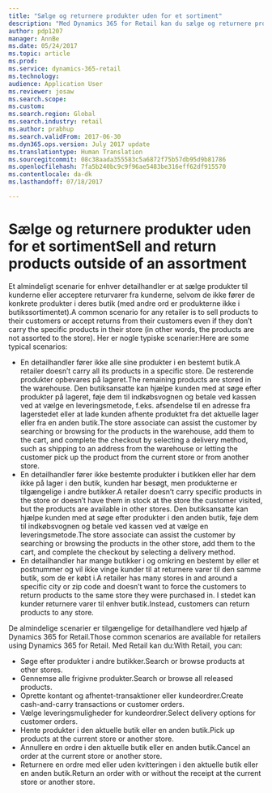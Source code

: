 ```yaml
---
title: "Sælge og returnere produkter uden for et sortiment"
description: "Med Dynamics 365 for Retail kan du sælge og returnere produkter uden for sortimenter."
author: pdp1207
manager: AnnBe
ms.date: 05/24/2017
ms.topic: article
ms.prod: 
ms.service: dynamics-365-retail
ms.technology: 
audience: Application User
ms.reviewer: josaw
ms.search.scope: 
ms.custom: 
ms.search.region: Global
ms.search.industry: retail
ms.author: prabhup
ms.search.validFrom: 2017-06-30
ms.dyn365.ops.version: July 2017 update
ms.translationtype: Human Translation
ms.sourcegitcommit: 08c38aada355583c5a6872f75b57db95d9b81786
ms.openlocfilehash: 7fa5b240bc9c9f96ae5483be316eff62df915570
ms.contentlocale: da-dk
ms.lasthandoff: 07/18/2017

---
```


# <a name="sell-and-return-products-outside-of-an-assortment"></a><span data-ttu-id="0ca42-103">Sælge og returnere produkter uden for et sortiment</span><span class="sxs-lookup"><span data-stu-id="0ca42-103">Sell and return products outside of an assortment</span></span>
<span data-ttu-id="0ca42-104">Et almindeligt scenarie for enhver detailhandler er at sælge produkter til kunderne eller acceptere returvarer fra kunderne, selvom de ikke fører de konkrete produkter i deres butik (med andre ord er produkterne ikke i butikssortimentet).</span><span class="sxs-lookup"><span data-stu-id="0ca42-104">A common scenario for any retailer is to sell products to their customers or accept returns from their customers even if they don’t carry the specific products in their store (in other words, the products are not assorted to the store).</span></span>
<span data-ttu-id="0ca42-105">Her er nogle typiske scenarier:</span><span class="sxs-lookup"><span data-stu-id="0ca42-105">Here are some typical scenarios:</span></span>

+ <span data-ttu-id="0ca42-106">En detailhandler fører ikke alle sine produkter i en bestemt butik.</span><span class="sxs-lookup"><span data-stu-id="0ca42-106">A retailer doesn’t carry all its products in a specific store.</span></span> <span data-ttu-id="0ca42-107">De resterende produkter opbevares på lageret.</span><span class="sxs-lookup"><span data-stu-id="0ca42-107">The remaining products are stored in the warehouse.</span></span> <span data-ttu-id="0ca42-108">Den butiksansatte kan hjælpe kunden med at søge efter produkter på lageret, føje dem til indkøbsvognen og betale ved kassen ved at vælge en leveringsmetode, f.eks. afsendelse til en adresse fra lagerstedet eller at lade kunden afhente produktet fra det aktuelle lager eller fra en anden butik.</span><span class="sxs-lookup"><span data-stu-id="0ca42-108">The store associate can assist the customer by searching or browsing for the products in the warehouse, add them to the cart, and complete the checkout by selecting a delivery method, such as shipping to an address from the warehouse or letting the customer pick up the product from the current store or from another store.</span></span>
+ <span data-ttu-id="0ca42-109">En detailhandler fører ikke bestemte produkter i butikken eller har dem ikke på lager i den butik, kunden har besøgt, men produkterne er tilgængelige i andre butikker.</span><span class="sxs-lookup"><span data-stu-id="0ca42-109">A retailer doesn’t carry specific products in the store or doesn’t have them in stock at the store the customer visited, but the products are available in other stores.</span></span> <span data-ttu-id="0ca42-110">Den butiksansatte kan hjælpe kunden med at søge efter produkter i den anden butik, føje dem til indkøbsvognen og betale ved kassen ved at vælge en leveringsmetode.</span><span class="sxs-lookup"><span data-stu-id="0ca42-110">The store associate can assist the customer by searching or browsing the products in the other store, add them to the cart, and complete the checkout by selecting a delivery method.</span></span>
+ <span data-ttu-id="0ca42-111">En detailhandler har mange butikker i og omkring en bestemt by eller et postnummer og vil ikke vinge kunder til at returnere varer til den samme butik, som de er købt i.</span><span class="sxs-lookup"><span data-stu-id="0ca42-111">A retailer has many stores in and around a specific city or zip code and doesn’t want to force the customers to return products to the same store they were purchased in.</span></span> <span data-ttu-id="0ca42-112">I stedet kan kunder returnere varer til enhver butik.</span><span class="sxs-lookup"><span data-stu-id="0ca42-112">Instead, customers can return products to any store.</span></span>


<span data-ttu-id="0ca42-113">De almindelige scenarier er tilgængelige for detailhandlere ved hjælp af Dynamics 365 for Retail.</span><span class="sxs-lookup"><span data-stu-id="0ca42-113">Those common scenarios are available for retailers using Dynamics 365 for Retail.</span></span> <span data-ttu-id="0ca42-114">Med Retail kan du:</span><span class="sxs-lookup"><span data-stu-id="0ca42-114">With Retail, you can:</span></span>
+ <span data-ttu-id="0ca42-115">Søge efter produkter i andre butikker.</span><span class="sxs-lookup"><span data-stu-id="0ca42-115">Search or browse products at other stores.</span></span>
+ <span data-ttu-id="0ca42-116">Gennemse alle frigivne produkter.</span><span class="sxs-lookup"><span data-stu-id="0ca42-116">Search or browse all released products.</span></span>
+ <span data-ttu-id="0ca42-117">Oprette kontant og afhentet-transaktioner eller kundeordrer.</span><span class="sxs-lookup"><span data-stu-id="0ca42-117">Create cash-and-carry transactions or customer orders.</span></span>
+ <span data-ttu-id="0ca42-118">Vælge leveringsmuligheder for kundeordrer.</span><span class="sxs-lookup"><span data-stu-id="0ca42-118">Select delivery options for customer orders.</span></span>
+ <span data-ttu-id="0ca42-119">Hente produkter i den aktuelle butik eller en anden butik.</span><span class="sxs-lookup"><span data-stu-id="0ca42-119">Pick up products at the current store or another store.</span></span>
+ <span data-ttu-id="0ca42-120">Annullere en ordre i den aktuelle butik eller en anden butik.</span><span class="sxs-lookup"><span data-stu-id="0ca42-120">Cancel an order at the current store or another store.</span></span>
+ <span data-ttu-id="0ca42-121">Returnere en ordre med eller uden kvitteringen i den aktuelle butik eller en anden butik.</span><span class="sxs-lookup"><span data-stu-id="0ca42-121">Return an order with or without the receipt at the current store or another store.</span></span>

